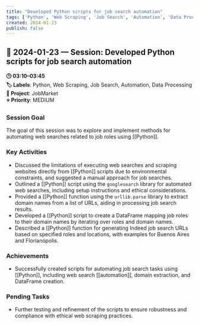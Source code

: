 ```yaml
---
title: "Developed Python scripts for job search automation"
tags: ['Python', 'Web Scraping', 'Job Search', 'Automation', 'Data Processing']
created: 2024-01-23
publish: false
---
```


## 📅 2024-01-23 — Session: Developed Python scripts for job search automation

**🕒 03:10–03:45**  
**🏷️ Labels**: Python, Web Scraping, Job Search, Automation, Data Processing  
**📂 Project**: JobMarket  
**⭐ Priority**: MEDIUM  


### Session Goal
The goal of this session was to explore and implement methods for automating web searches related to job roles using [[Python]].

### Key Activities
- Discussed the limitations of executing web searches and scraping websites directly from [[Python]] scripts due to environmental constraints, and suggested a manual approach for job searches.
- Outlined a [[Python]] script using the `googlesearch` library for automated web searches, including setup instructions and ethical considerations.
- Provided a [[Python]] function using the `urllib.parse` library to extract domain names from a list of URLs, aiding in processing job search results.
- Developed a [[Python]] script to create a DataFrame mapping job roles to their domain names by iterating over roles and domain names.
- Described a [[Python]] function for generating Indeed job search URLs based on specified roles and locations, with examples for Buenos Aires and Florianópolis.

### Achievements
- Successfully created scripts for automating job search tasks using [[Python]], including web search [[automation]], domain extraction, and DataFrame creation.

### Pending Tasks
- Further testing and refinement of the scripts to ensure robustness and compliance with ethical web scraping practices.
